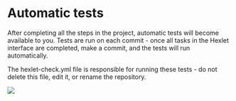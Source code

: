 # Automatic tests

After completing all the steps in the project, automatic tests will become available to you. Tests are run on each commit - once all tasks in the Hexlet interface are completed, make a commit, and the tests will run automatically.

The hexlet-check.yml file is responsible for running these tests - do not delete this file, edit it, or rename the repository.

<a href="https://codeclimate.com/github/nightdentist/python-project-lvl1/maintainability"><img src="https://api.codeclimate.com/v1/badges/2c8f2e05497e0f163356/maintainability" /></a>